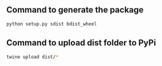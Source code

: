 ## Command to generate the package
```zsh
python setup.py sdist bdist_wheel
```

## Command to upload dist folder to PyPi
```zsh
twine upload dist/*
```
